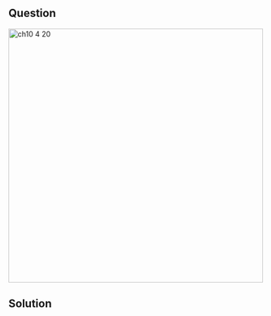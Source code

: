 ## Question
<img width="500" alt="ch10 4 20" src="https://github.com/user-attachments/assets/5eb0efc0-5b08-41bb-9c8d-c7873b797bdf" />

## Solution
